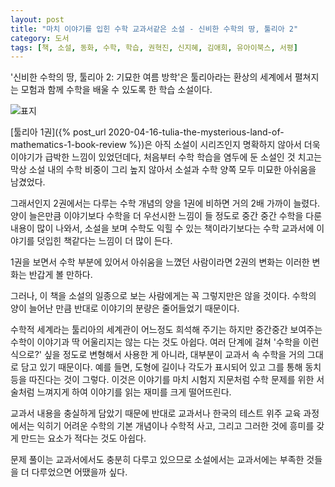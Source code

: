 ```yaml
---
layout: post
title: "마치 이야기를 입힌 수학 교과서같은 소설 - 신비한 수학의 땅, 툴리아 2"
category: 도서
tags: [책, 소설, 동화, 수학, 학습, 권혁진, 신지혜, 김애희, 유아이북스, 서평]
---
```


'신비한 수학의 땅, 툴리아 2: 기묘한 여름 방학'은
툴리아라는 환상의 세계에서 펼쳐지는 모험과 함께 수학을 배울 수 있도록 한 학습 소설이다.

![표지](https://images2.imgbox.com/47/32/FtqcEYqG_o.jpg)

[툴리아 1권]({% post_url 2020-04-16-tulia-the-mysterious-land-of-mathematics-1-book-review %})은
아직 소설이 시리즈인지 명확하지 않아서
더욱 이야기가 급박한 느낌이 있었던데다,
처음부터 수학 학습을 염두에 둔 소설인 것 치고는
막상 소설 내의 수학 비중이 그리 높지 않아서
소설과 수학 양쪽 모두 미묘한 아쉬움을 남겼었다.

그래서인지 2권에서는 다루는 수학 개념의 양을 1권에 비하면 거의 2배 가까이 늘렸다.
양이 늘은만큼 이야기보다 수학을 더 우선시한 느낌이 들 정도로
중간 중간 수학을 다룬 내용이 많이 나와서,
소설을 보며 수학도 익힐 수 있는 책이라기보다는
수학 교과서에 이야기를 덧입힌 책같다는 느낌이 더 많이 든다.

1권을 보면서 수학 부분에 있어서 아쉬움을 느꼈던 사람이라면
2권의 변화는 이러한 변화는 반갑게 볼 만하다.

그러나, 이 책을 소설의 일종으로 보는 사람에게는 꼭 그렇지만은 않을 것이다.
수학의 양이 늘어난 만큼 반대로 이야기의 분량은 줄어들었기 때문이다.

수학적 세계라는 툴리아의 세계관이 어느정도 희석해 주기는 하지만
중간중간 보여주는 수학이 이야기과 딱 어울리지는 않는 다는 것도 아쉽다.
여러 단계에 걸쳐 '수학을 이런 식으로?' 싶을 정도로 변형해서 사용한 게 아니라,
대부분이 교과서 속 수학을 거의 그대로 담고 있기 때문이다.
예를 들면, 도형에 길이나 각도가 표시되어 있고 그를 통해 동치 등을 따진다는 것이 그렇다.
이것은 이야기를 마치 시험지 지문처럼 수학 문제를 위한 서술처럼 느껴지게 하여
이야기를 읽는 재미를 크게 떨어뜨린다.

교과서 내용을 충실하게 담았기 때문에
반대로 교과서나 한국의 테스트 위주 교육 과정에서는 익히기 어려운
수학의 기본 개념이나 수학적 사고, 그리고 그러한 것에 흥미를 갖게 만드는 요소가 적다는 것도 아쉽다.

문제 풀이는 교과서에서도 충분히 다루고 있으므로
소설에서는 교과서에는 부족한 것들을 더 다루었으면 어땠을까 싶다.
